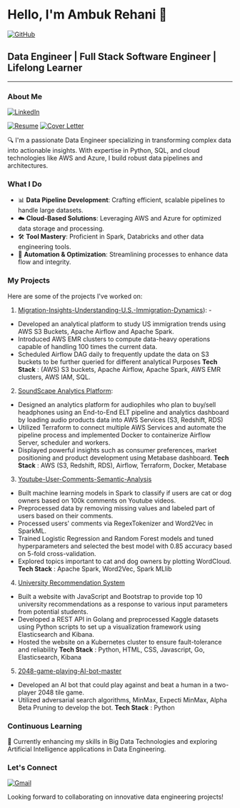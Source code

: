 # Hello, I'm Ambuk Rehani 👋


[![GitHub](https://img.shields.io/badge/GitHub-000000?style=for-the-badge&logo=GitHub&logoColor=white)](https://github.com/ambuk)


## Data Engineer | Full Stack Software Engineer | Lifelong Learner

---

### About Me 

[![LinkedIn](https://img.shields.io/badge/LinkedIn-0077B5?style=for-the-badge&logo=linkedin&logoColor=white)](https://www.linkedin.com/in/ambuk-rehani/)

[![Resume](https://img.shields.io/badge/Resume-Download-blue)](https://drive.google.com/file/d/1qF3-R_vc5iI0kWmYGfXshnHZDJ1_Bm1b/view?usp=drive_link) [![Cover Letter](https://img.shields.io/badge/Cover%20Letter-Download-brightgreen)](https://drive.google.com/file/d/1_TMEBGV3GbYQHWh0RRyy5uJMtmZa9j9s/view?usp=drive_link)


🔍 I'm a passionate Data Engineer specializing in transforming complex data into actionable insights. With expertise in Python, SQL, and cloud technologies like AWS and Azure, I build robust data pipelines and architectures.

### What I Do
- 📊 **Data Pipeline Development**: Crafting efficient, scalable pipelines to handle large datasets.
- ☁️ **Cloud-Based Solutions**: Leveraging AWS and Azure for optimized data storage and processing.
- 🛠️ **Tool Mastery**: Proficient in Spark, Databricks and other data engineering tools.
- 🤖 **Automation & Optimization**: Streamlining processes to enhance data flow and integrity.

### My Projects
Here are some of the projects I've worked on:
1. [Migration-Insights-Understanding-U.S.-Immigration-Dynamics](https://github.com/ambuk/Migration-Insights-Understanding-U.S.-Immigration-Dynamics)): -
- Developed an analytical platform to study US immigration trends using AWS S3 Buckets, Apache Airflow and Apache Spark.
- Introduced AWS EMR clusters to compute data-heavy operations capable of handling 100 times the current data.
- Scheduled Airflow DAG daily to frequently update the data on S3 buckets to be further queried for different analytical Purposes
  **Tech Stack** : (AWS) S3 buckets, Apache Airflow, Apache Spark, AWS EMR clusters, AWS IAM, SQL.

2. [SoundScape Analytics Platform](https://github.com/ambuk/SoundScape-Analytics-Platform):
- Designed an analytics platform for audiophiles who plan to buy/sell headphones using an End-to-End ELT pipeline and analytics dashboard by loading audio products data into AWS Services (S3, Redshift, RDS)
- Utilized Terraform to connect multiple AWS Services and automate the pipeline process and implemented Docker to containerize Airflow Server, scheduler and workers.
- Displayed powerful insights such as consumer preferences, market positioning and product development using Metabase dashboard.
  **Tech Stack** : AWS (S3, Redshift, RDS), Airflow, Terraform, Docker, Metabase

3. [Youtube-User-Comments-Semantic-Analysis](https://github.com/ambuk/Youtube-User-Comments-Semantic-Analysis)
- Built machine learning models in Spark to classify if users are cat or dog owners based on 100k comments on Youtube videos.
- Preprocessed data by removing missing values and labeled part of users based on their comments.
- Processed users' comments via RegexTokenizer and Word2Vec in SparkML.
- Trained Logistic Regression and Random Forest models and tuned hyperparameters and selected the best model with 0.85 accuracy based on 5-fold cross-validation.
- Explored topics important to cat and dog owners by plotting WordCloud.
  **Tech Stack** : Apache Spark, Word2Vec, Spark MLlib

4. [University Recommendation System](https://github.com/ambuk/University-Recommendation-System)
- Built a website with JavaScript and Bootstrap to provide top 10 university recommendations as a response to various input parameters from potential students.
- Developed a REST API in Golang and preprocessed Kaggle datasets using Python scripts to set up a visualization framework using Elasticsearch and Kibana.
- Hosted the website on a Kubernetes cluster to ensure fault-tolerance and reliability
 **Tech Stack** : Python, HTML, CSS, Javascript, Go, Elasticsearch, Kibana

5. [2048-game-playing-AI-bot-master](https://github.com/ambuk/2048-game-playing-AI-bot-master)
- Developed an AI bot that could play against and beat a human in a two-player 2048 tile game.
- Utilized adversarial search algorithms, MinMax, Expecti MinMax, Alpha Beta Pruning to develop the bot.
  **Tech Stack** : Python


### Continuous Learning
🌱 Currently enhancing my skills in Big Data Technologies and exploring Artificial Intelligence applications in Data Engineering.

### Let's Connect

[![Gmail](https://img.shields.io/badge/Gmail-D14836?style=for-the-badge&logo=gmail&logoColor=white)](mailto:arehani@asu.edu)

Looking forward to collaborating on innovative data engineering projects!
